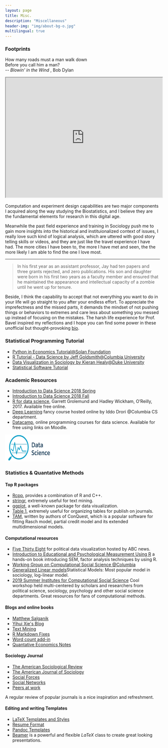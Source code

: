 ```yaml
---
layout: page
title: Misc.
description: "Miscellaneous"
header-img: "img/about-bg-o.jpg"
multilingual: true
---
```


### Footprints

<p class="message" align="left">
  How many roads must a man walk down<br>
  Before you call him a man?<br>
  --<i> Blowin' in the Wind </i>, Bob Dylan
</p>

<iframe src="https://www.google.com/maps/d/embed?mid=1mipXeTROxyXGCO7-LrqIvDfRgNgKZrXU" width="510" height="390"></iframe>

Computation and experiment design capabilities are two major components I acquired along the way studying the Biostatistics, and I believe they are the fundamental elements for research in this digital age. 

Meanwhile the past field experience and training in Sociology push me to gain more insights into the historical and instituionalized context of issues, I really love such kind of logical analysis, which are uttered with good story telling skills or videos, and they are just like the travel experience I have had.  The more cities I have been to, the more I have met and seen, the the more likely I am able to find the one I love most.

---


> In his first year as an assistant professor, Jay had ten papers and three grants rejected, and zero publications. His son and daughter were born in his first two years as a faculty member and ensured that he maintained the appearance and intellectual capacity of a zombie until he went up for tenure.

Beside, I think the capability to accept that not everything you want to do in your life will go straight to you after your endless effort. To appreciate the imprefectness and the missed parts, it demands the mindset of not pushing things or behaviors to extremes and care less about something you messed up instead of focusing on the mistakes. The harsh life experience for Prof. Bavel inspired my reflections and I hope you can find some power in these unofficial but thought-provoking [bio](http://www.psych.nyu.edu/vanbavel/lab/lab-members.html). 




### Statistical Programming Tutorial

* [Python in Economics Tutorial@Solan Foundation](https://lectures.quantecon.org/py/)
* [R Tutorial - Data Science by Jeff Goldsmith@Columbia University](https://p8105.com/)
* [Data Visualization in Sociology by Kieran Healy@Duke University](http://socviz880.co/)
* [Statistical Software Tutorial](http://www.smart-stats.org/content/software-tutorials)


### Academic Resources

* [Introduction to Data Science 2018 Spring](https://beanumber.github.io/sds192/index.html)
* [Introduction to Data Science 2018 Fall](https://rudeboybert.github.io/SDS192/)
* [R for data science](http://r4ds.had.co.nz/), Garrett Grolemund and Hadley Wickham, O’Reilly, 2017. Available free online.
* [Deep Learning](https://www.cs.columbia.edu/~idrori/deeplearningcufall2018.html) fancy course hosted online by Iddo Drori @Columbia CS department.
* [Datacamp](https://www.datacamp.com/groups/8702c0fa3e62145fd1a543715dddc3a3645cd03c/invite), online programming courses for data science. Available for free using links on Moodle.

<img src= "/img/Data_science.jpg" style="width:210px; height:89px;">

### Statistics & Quantative Methods

#### Top R packages

* [Rcpp](http://adv-r.had.co.nz/Rcpp.html), provides a combination of R and C++.
* [stringr](https://cran.r-project.org/web/packages/stringr/vignettes/stringr.html), extremely useful for text mining.
* [ggplot](https://www.mailman.columbia.edu/sites/default/files/media/fdawg_ggplot2.html), a well-known package for data visualization.
* [Table 1](https://cran.r-project.org/web/packages/table1/vignettes/table1-examples.html), extremely useful for organizing tables for publish on journals.
* [TAM](https://www.edmeasurementsurveys.com/TAM/Tutorials/), written by authors of ConQuest, which is a popular software for fitting Rasch model, partial credit model and its extended multidimensional models.

#### Computational resources

* [Five Thirty Eight](https://fivethirtyeight.com/) for political data visualization hosted by ABC news.
* [Introduction to Educational and Psychological Measurement Using R](https://www.thetaminusb.com/intro-measurement-r/) a hands-on book introducing SEM, factor analysis techniques by using R.
* [Working Group on Computational Social Science @Columbia](http://css.iserp.columbia.edu/)
* [Generalized Linear models](https://data.princeton.edu/wws509/sets)Statistical Models: Most popular model in sociology, log-linear model.
* [2019 Summer Institutes for Computational Social Science](https://compsocialscience.github.io/summer-institute/2019/) Cool workshop held multi-centered by scholars and researchers from political science, sociology, psychology and other social science departments. Great resources for fans of computational methods.

#### Blogs and online books

* [Matthew Salganik](http://www.princeton.edu/~mjs3/)
* [Yihui Xie's Blog](https://yihui.name/)
* [Text Mining](https://github.com/dgrtwo/tidy-text-mining)
* [R Markdown Fixes](https://docs.google.com/document/d/1P7IyZ4On9OlrCOhygFxjC7XhQqyw8OludwChz-uFd_o/edit)
* [Word count add-in](https://github.com/benmarwick/wordcountaddin)
* [Quantative Economics Notes](https://notes.quantecon.org/)


#### Sociology Journal

* [The American Sociological Review](https://journals.sagepub.com/home/asr)
* [The American Journal of Sociology](https://www.journals.uchicago.edu/toc/ajs/current)
* [Social Forces](https://academic.oup.com/sf/issue)
* [Social Networks](https://www.journals.elsevier.com/social-networks)
* [Peers at work](https://eml.berkeley.edu/~moretti/text20.pdf)

A regular review of popular journals is a nice inspiration and refreshment.

#### Editing and writing Templates

* [LaTeX Templates and Styles](https://github.com/kjhealy/latex-custom-kjh)
* [Resume Format](http://kjhealy.github.io/kjh-vita/)
* [Pandoc Templates](https://github.com/kjhealy/pandoc-templates)
* [Beamer](http://web.mit.edu/rsi/www/pdfs/beamer-tutorial.pdf) is a powerful and flexible $LaTeX$ class to create great looking presentations.
